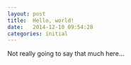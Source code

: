 ```yaml
---
layout: post
title:  Hello, world!
date:   2014-12-10 09:54:28
categories: initial
---
```


Not really going to say that much here...

